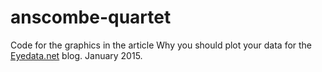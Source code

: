 anscombe-quartet
================

Code for the graphics in the article Why you should plot your data for the [Eyedata.net](http://eyedata.net/index.php/blog) blog. January 2015.
